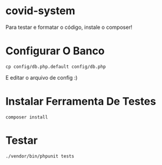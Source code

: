 # covid-system

Para testar e formatar o código, instale o composer!

# Configurar O Banco
```
cp config/db.php.default config/db.php
```

E editar o arquivo de config :)

# Instalar Ferramenta De Testes
```
composer install
```

# Testar
```
./vendor/bin/phpunit tests
```
